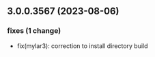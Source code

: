 ## 3.0.0.3567 (2023-08-06)

### fixes (1 change)

- fix(mylar3): correction to install directory build
